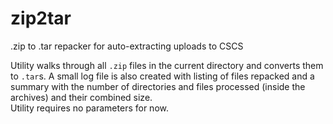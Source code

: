 # zip2tar

.zip to .tar repacker for auto-extracting uploads to CSCS

Utility walks through all ```.zip``` files in the current directory and converts them to ```.tar```s. A small log file is also created with listing of files repacked and a summary with the number of directories and files processed (inside the archives) and their combined size.  
Utility requires no parameters for now.